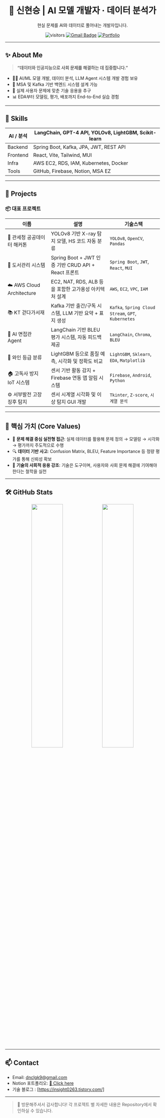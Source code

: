 <div align="center">

# 🧠 신현승 | AI 모델 개발자 · 데이터 분석가
현실 문제를 AI와 데이터로 풀어내는 개발자입니다.

![visitors](https://komarev.com/ghpvc/?username=your-github-id&color=blue)
[![Gmail Badge](https://img.shields.io/badge/-dnclgk9@gmail.com-c14438?style=flat&logo=Gmail&logoColor=white)](mailto:dnclgk9@gmail.com)
[![Portfolio](https://img.shields.io/badge/Notion-Portfolio-000000?logo=notion)](https://www.notion.so/Resume-1f8103967cce8099a16ac398fdd148b4)

</div>

---

## ✨ About Me

> **“데이터와 인공지능으로 사회 문제를 해결하는 데 집중합니다.”**

- 👨‍💻 AI/ML 모델 개발, 데이터 분석, LLM Agent 시스템 개발 경험 보유
- 🔄 MSA 및 Kafka 기반 백엔드 시스템 설계 가능
- 🎯 실제 사용자 문제에 맞춘 기술 응용을 추구
- 📊 EDA부터 모델링, 평가, 배포까지 End-to-End 실습 경험

---

## 🔧 Skills

| AI / 분석 | LangChain, GPT-4 API, YOLOv8, LightGBM, Scikit-learn |
|-----------|--------------------------------------------------------|
| Backend   | Spring Boot, Kafka, JPA, JWT, REST API                |
| Frontend  | React, Vite, Tailwind, MUI                            |
| Infra     | AWS EC2, RDS, IAM, Kubernetes, Docker                 |
| Tools     | GitHub, Firebase, Notion, MSA EZ             |

---

## 📁 Projects

### 📦 대표 프로젝트

| 이름 | 설명 | 기술스택 |
|------|------|----------|
| 🛂 관세청 공공데이터 해커톤 | YOLOv8 기반 X-ray 탐지 모델, HS 코드 자동 분류 | `YOLOv8`, `OpenCV`, `Pandas` |
| 📘 도서관리 시스템 | Spring Boot + JWT 인증 기반 CRUD API + React 프론트 | `Spring Boot`, `JWT`, `React`, `MUI` |
| ☁️ AWS Cloud Architecture | EC2, NAT, RDS, ALB 등을 포함한 고가용성 아키텍처 설계 | `AWS`, `EC2`, `VPC`, `IAM` |
| 📚 KT 걷다가서재 | Kafka 기반 출간/구독 시스템, LLM 기반 요약 + 표지 생성 | `Kafka`, `Spring Cloud Stream`, `GPT`, `Kubernetes` |
| 🤖 AI 면접관 Agent | LangChain 기반 BLEU 평가 시스템, 자동 피드백 제공 | `LangChain`, `Chroma`, `BLEU` |
| 🍷 와인 등급 분류 | LightGBM 등으로 품질 예측, 시각화 및 정확도 비교 | `LightGBM`, `Sklearn`, `EDA`, `Matplotlib` |
| 🏠 고독사 방지 IoT 시스템 | 센서 기반 활동 감지 + Firebase 연동 앱 알림 시스템 | `Firebase`, `Android`, `Python` |
| ⚙️ 서부발전 고장 징후 탐지 | 센서 시계열 시각화 및 이상 탐지 GUI 개발 | `Tkinter`, `Z-score`, `시계열 분석` |


---

## 📌 핵심 가치 (Core Values)

- 🎯 **문제 해결 중심 실전형 접근**: 실제 데이터를 활용해 문제 정의 → 모델링 → 시각화 → 평가까지 주도적으로 수행
- 🔍 **데이터 기반 사고**: Confusion Matrix, BLEU, Feature Importance 등 정량 평가를 통해 신뢰성 확보
- 🤝 **기술의 사회적 응용 강조**: 기술은 도구이며, 사용자와 사회 문제 해결에 기여해야 한다는 철학을 실천

---

## 🛠 GitHub Stats

<p align="center">
  <img src="https://github-readme-stats.vercel.app/api?username=your-github-id&show_icons=true&theme=radical" width="45%" />
  <img src="https://github-readme-stats.vercel.app/api/top-langs/?username=your-github-id&layout=compact&theme=radical" width="45%" />
</p>

---

## 📫 Contact

- Email: dnclgk9@gmail.com  
- Notion 포트폴리오: [🔗 Click here](https://www.notion.so/Resume-1f8103967cce8099a16ac398fdd148b4)
- 기술 블로그 : [https://insight0263.tistory.com/]

---

> 👋 방문해주셔서 감사합니다! 각 프로젝트 별 자세한 내용은 Repository에서 확인하실 수 있습니다.
